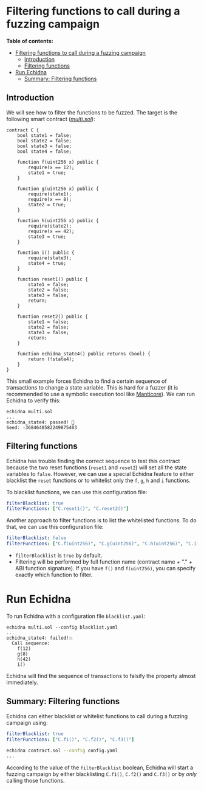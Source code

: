 # Filtering functions to call during a fuzzing campaign

**Table of contents:**

- [Filtering functions to call during a fuzzing campaign](#filtering-functions-to-call-during-a-fuzzing-campaign)
  - [Introduction](#introduction)
  - [Filtering functions](#filtering-functions)
- [Run Echidna](#run-echidna)
  - [Summary: Filtering functions](#summary-filtering-functions)

## Introduction

We will see how to filter the functions to be fuzzed.
The target is the following smart contract (_[multi.sol](https://github.com/crytic/building-secure-contracts/blob/master/program-analysis/echidna/example/multi.sol)_):

```solidity
contract C {
    bool state1 = false;
    bool state2 = false;
    bool state3 = false;
    bool state4 = false;

    function f(uint256 x) public {
        require(x == 12);
        state1 = true;
    }

    function g(uint256 x) public {
        require(state1);
        require(x == 8);
        state2 = true;
    }

    function h(uint256 x) public {
        require(state2);
        require(x == 42);
        state3 = true;
    }

    function i() public {
        require(state3);
        state4 = true;
    }

    function reset1() public {
        state1 = false;
        state2 = false;
        state3 = false;
        return;
    }

    function reset2() public {
        state1 = false;
        state2 = false;
        state3 = false;
        return;
    }

    function echidna_state4() public returns (bool) {
        return (!state4);
    }
}
```

This small example forces Echidna to find a certain sequence of transactions to change a state variable.
This is hard for a fuzzer (it is recommended to use a symbolic execution tool like [Manticore](https://github.com/trailofbits/manticore)).
We can run Echidna to verify this:

```
echidna multi.sol
...
echidna_state4: passed! 🎉
Seed: -3684648582249875403
```

## Filtering functions

Echidna has trouble finding the correct sequence to test this contract because the two reset functions (`reset1` and `reset2`) will set all the state variables to `false`.
However, we can use a special Echidna feature to either blacklist the `reset` functions or to whitelist only the `f`, `g`,
`h` and `i` functions.

To blacklist functions, we can use this configuration file:

```yaml
filterBlacklist: true
filterFunctions: ["C.reset1()", "C.reset2()"]
```

Another approach to filter functions is to list the whitelisted functions. To do that, we can use this configuration file:

```yaml
filterBlacklist: false
filterFunctions: ["C.f(uint256)", "C.g(uint256)", "C.h(uint256)", "C.i()"]
```

- `filterBlacklist` is `true` by default.
- Filtering will be performed by full function name (contract name + "." + ABI function signature). If you have `f()` and `f(uint256)`, you can specify exactly which function to filter.

# Run Echidna

To run Echidna with a configuration file `blacklist.yaml`:

```
echidna multi.sol --config blacklist.yaml
...
echidna_state4: failed!💥
  Call sequence:
    f(12)
    g(8)
    h(42)
    i()
```

Echidna will find the sequence of transactions to falsify the property almost immediately.

## Summary: Filtering functions

Echidna can either blacklist or whitelist functions to call during a fuzzing campaign using:

```yaml
filterBlacklist: true
filterFunctions: ["C.f1()", "C.f2()", "C.f3()"]
```

```bash
echidna contract.sol --config config.yaml
...
```

According to the value of the `filterBlacklist` boolean, Echidna will start a fuzzing campaign by either blacklisting `C.f1()`, `C.f2()` and `C.f3()` or by _only_ calling those functions.
